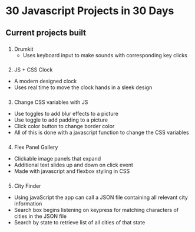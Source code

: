 # 30 Javascript Projects in 30 Days

## Current projects built

###
1. Drumkit
	- Uses keyboard input to make sounds with corresponding key clicks
  
###
2. JS + CSS Clock
  - A modern designed clock
  - Uses real time to move the clock hands in a sleek design
  
###
3. Change CSS variables with JS
  - Use toggles to add blur effects to a picture
  - Use toggle to add padding to a picture
  - Click color button to change border color
  - All of this is done with a javascript function to change the CSS variables
  
###

4. Flex Panel Gallery
  - Clickable image panels that expand
  - Additional text slides up and down on click event
  - Made with javascript and flexbox styling in CSS

###
5. City Finder
  - Using javaScript the app can call a JSON file containing all relevant city information
  - Search box begins listening on keypress for matching characters of cities in the JSON file
  - Search by state to retrieve list of all cities of that state

